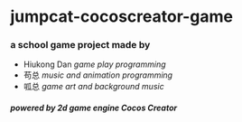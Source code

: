 # jumpcat-cocoscreator-game #


### a school game project made by ###
+ Hiukong Dan       *game play programming* 
+ 苟总              *music and animation programming*
+ 呱总              *game art and background music*

##### powered by 2d game engine Cocos Creator #####
